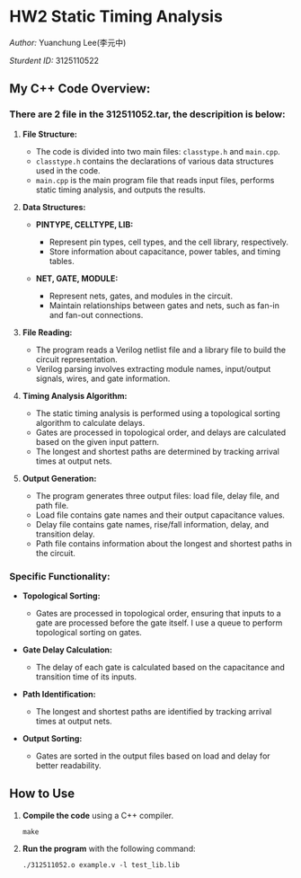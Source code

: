 # HW2 Static Timing Analysis
*Author:* Yuanchung Lee(李元中)

*Sturdent ID:* 3125110522
## My C++ Code Overview:
### There are 2 file in the 312511052.tar, the descripition is below:

1. **File Structure:**
   - The code is divided into two main files: `classtype.h` and `main.cpp`.
   - `classtype.h` contains the declarations of various data structures used in the code.
   - `main.cpp` is the main program file that reads input files, performs static timing analysis, and outputs the results.

2. **Data Structures:**
   - **PINTYPE, CELLTYPE, LIB:**
     - Represent pin types, cell types, and the cell library, respectively.
     - Store information about capacitance, power tables, and timing tables.

   - **NET, GATE, MODULE:**
     - Represent nets, gates, and modules in the circuit.
     - Maintain relationships between gates and nets, such as fan-in and fan-out connections.

3. **File Reading:**
   - The program reads a Verilog netlist file and a library file to build the circuit representation.
   - Verilog parsing involves extracting module names, input/output signals, wires, and gate information.

4. **Timing Analysis Algorithm:**
   - The static timing analysis is performed using a topological sorting algorithm to calculate delays.
   - Gates are processed in topological order, and delays are calculated based on the given input pattern.
   - The longest and shortest paths are determined by tracking arrival times at output nets.

5. **Output Generation:**
   - The program generates three output files: load file, delay file, and path file.
   - Load file contains gate names and their output capacitance values.
   - Delay file contains gate names, rise/fall information, delay, and transition delay.
   - Path file contains information about the longest and shortest paths in the circuit.

### Specific Functionality:

- **Topological Sorting:**
  - Gates are processed in topological order, ensuring that inputs to a gate are processed before the gate itself. I use a queue to perform topological sorting on gates.

- **Gate Delay Calculation:**
  - The delay of each gate is calculated based on the capacitance and transition time of its inputs.

- **Path Identification:**
  - The longest and shortest paths are identified by tracking arrival times at output nets.

- **Output Sorting:**
  - Gates are sorted in the output files based on load and delay for better readability.

## How to Use
1. **Compile the code** using a C++ compiler.
   ```
   make
3. **Run the program** with the following command:
   ```
   ./312511052.o example.v -l test_lib.lib
